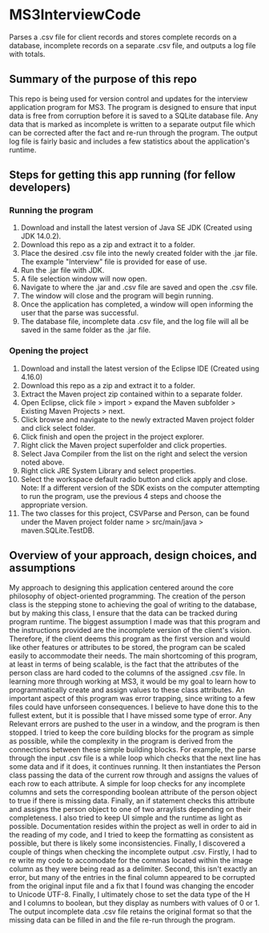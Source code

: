 # MS3InterviewCode
Parses a .csv file for client records and stores complete records on a database, incomplete records on a separate .csv file, and outputs a log file with totals.

## Summary of the purpose of this repo
This repo is being used for version control and updates for the interview application program for MS3.
The program is designed to ensure that input data is free from corruption before it is saved to a SQLite database file.
Any data that is marked as incomplete is written to a separate output file which can be corrected after the fact and re-run through the program.
The output log file is fairly basic and includes a few statistics about the application's runtime.

## Steps for getting this app running (for fellow developers)

### Running the program
1.  Download and install the latest version of Java SE JDK (Created using JDK 14.0.2).
2.  Download this repo as a zip and extract it to a folder.
3.  Place the desired .csv file into the newly created folder with the .jar file. The example "Interview" file is provided for ease of use.
4.  Run the .jar file with JDK.
5.  A file selection window will now open.
6.  Navigate to where the .jar and .csv file are saved and open the .csv file.
7.  The window will close and the program will begin running.
8.  Once the application has completed, a window will open informing the user that the parse was successful.
9.  The database file, incomplete data .csv file, and the log file will all be saved in the same folder as the .jar file.

### Opening the project
1.  Download and install the latest version of the Eclipse IDE (Created using 4.16.0)
2.  Download this repo as a zip and extract it to a folder.
3.  Extract the Maven project zip contained within to a separate folder.
4.  Open Eclipse, click file > import > expand the Maven subfolder > Existing Maven Projects > next.
5.  Click browse and navigate to the newly extracted Maven project folder and click select folder.
6.  Click finish and open the project in the project explorer.
7.  Right click the Maven project superfolder and click properties.
8.  Select Java Compiler from the list on the right and select the version noted above.
9.  Right click JRE System Library and select properties.
10. Select the workspace default radio button and click apply and close.
Note: If a different version of the SDK exists on the computer attempting to run the program, use the previous 4 steps and choose the appropriate version.
11. The two classes for this project, CSVParse and Person, can be found under the Maven project folder name > src/main/java > maven.SQLite.TestDB.

## Overview of your approach, design choices, and assumptions
My approach to designing this application centered around the core philosophy of object-oriented programming.
The creation of the person class is the stepping stone to achieving the goal of writing to the database, but by making this class, I ensure that the data can be tracked during program runtime.
The biggest assumption I made was that this program and the instructions provided are the incomplete version of the client's vision.
Therefore, if the client deems this program as the first version and would like other features or attributes to be stored, the program can be scaled easily to accommodate their needs.
The main shortcoming of this program, at least in terms of being scalable, is the fact that the attributes of the person class are hard coded to the columns of the assigned .csv file.
In learning more through working at MS3, it would be my goal to learn how to programmatically create and assign values to these class attributes.
An important aspect of this program was error trapping, since writing to a few files could have unforseen consequences.
I believe to have done this to the fullest extent, but it is possible that I have missed some type of error.
Any Relevant errors are pushed to the user in a window, and the program is then stopped.
I tried to keep the core building blocks for the program as simple as possible, while the complexity in the program is derived from the connections between these simple building blocks.
For example, the parse through the input .csv file is a while loop which checks that the next line has some data and if it does, it continues running. It then instantiates the Person class passing the data of the current row through and assigns the values of each row to each attribute. A simple for loop checks for any incomplete columns and sets the corresponding boolean attribute of the person object to true if there is missing data. Finally, an if statement checks this attribute and assigns the person object to one of two arraylists depending on their completeness.
I also tried to keep UI simple and the runtime as light as possible.
Documentation resides within the project as well in order to aid in the reading of my code, and I tried to keep the formatting as consistent as possible, but there is likely some inconsistencies.
Finally, I discovered a couple of things when checking the incomplete output .csv.
Firstly, I had to re write my code to accomodate for the commas located within the image column as they were being read as a delimiter.
Second, this isn't exactly an error, but many of the entries in the final column appeared to be corrupted from the original input file and a fix that I found was changing the encoder to Unicode UTF-8.
Finally, I ultimately chose to set the data type of the H and I columns to boolean, but they display as numbers with values of 0 or 1.
The output incomplete data .csv file retains the original format so that the missing data can be filled in and the file re-run through the program.
